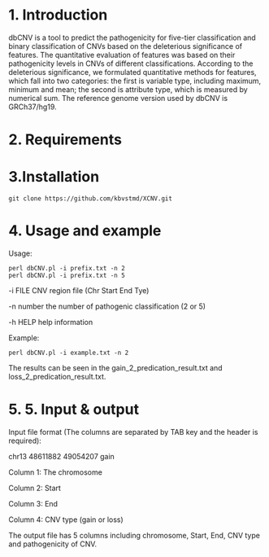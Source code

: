 # 1. Introduction
dbCNV is a tool to predict the pathogenicity for five-tier classification and binary classification of CNVs based on the deleterious significance of features. The quantitative evaluation of features was based on their pathogenicity levels in CNVs of different classifications.  According to the deleterious significance, we formulated quantitative methods for features, which fall into two categories: the first is variable type, including maximum, minimum and mean; the second is attribute type, which is measured by numerical sum. The reference genome version used by dbCNV is GRCh37/hg19.
# 2. Requirements
# 3.Installation

```
git clone https://github.com/kbvstmd/XCNV.git
```

# 4. Usage and example
Usage:

```
perl dbCNV.pl -i prefix.txt -n 2
perl dbCNV.pl -i prefix.txt -n 5
```

 -i FILE    CNV region file (Chr Start End Tye)
 
 -n number  the number of pathogenic classification  (2 or 5)
 
 -h HELP    help information
 
Example:

```
perl dbCNV.pl -i example.txt -n 2
```

The results can be seen in the gain_2_predication_result.txt and loss_2_predication_result.txt.
 
# 5. 5. Input & output
Input file format (The columns are separated by TAB key and the header is required):

chr13 48611882  49054207	gain

Column 1: The chromosome

Column 2: Start

Column 3: End

Column 4: CNV type (gain or loss)

The output file has 5 columns including chromosome, Start, End, CNV type and pathogenicity of CNV.
